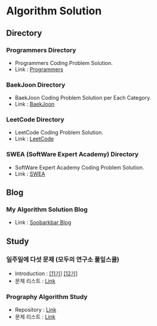 # Algorithm Solution

## Directory

### Programmers Directory
- Programmers Coding Problem Solution.  
- Link : [Programmers](https://programmers.co.kr/learn/challenges)

### BaekJoon Directory
- BaekJoon Coding Problem Solution per Each Category.  
- Link : [BaekJoon](https://www.acmicpc.net/)

### LeetCode Directory
- LeetCode Coding Problem Solution.
- Link : [LeetCode](https://leetcode.com/)

### SWEA (SoftWare Expert Academy) Directory
- SoftWare Expert Academy Coding Problem Solution.
- Link : [SWEA](https://swexpertacademy.com/main/main.do)
  
## Blog
### My Algorithm Solution Blog
- Link : [Soobarkbar Blog](https://soobarkbar.tistory.com/category/Algorithm)
  
## Study

### 일주일에 다섯 문제 (모두의 연구소 풀잎스쿨)
- Introduction : [[11기]](https://home.modulabs.co.kr/product/a-week-five-questions/) [[12기]](https://home.modulabs.co.kr/product/%EC%9D%BC%EC%A3%BC%EC%9D%BC%EC%97%90-%EB%8B%A4%EC%84%AF-%EB%AC%B8%EC%A0%9C/)
- 문제 리스트 : [Link](https://docs.google.com/spreadsheets/d/1u5rXhoHpvc1IjI2aonndvyEzTkJ8JN2Jitiie2vDkPw/edit#gid=0)

### Prography Algorithm Study
- Repository : [Link](https://github.com/prography/19f-algorithm-gangnam-2/tree/master)
- 문제 리스트 : [Link](https://docs.google.com/spreadsheets/d/19qrkHvZPDxogTZF9mLFWQMc1VffeZZVPJmt0PDksNCU/edit#gid=0)
